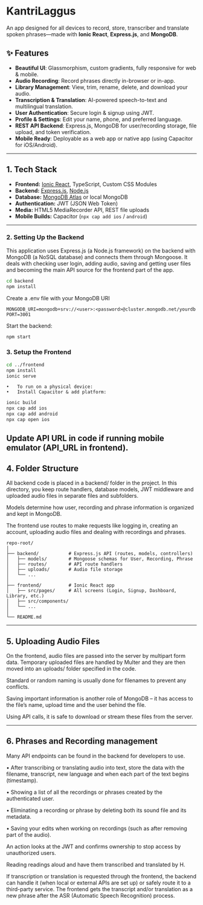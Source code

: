 # KantriLaggus

An app designed for all devices to record, store, transcriber and translate spoken phrases—made with 
**Ionic React**, **Express.js**, and **MongoDB**.

## ✨ Features

- **Beautiful UI**: Glassmorphism, custom gradients, fully responsive for web & mobile.
- **Audio Recording**: Record phrases directly in-browser or in-app.
- **Library Management**: View, trim, rename, delete, and download your audio.
- **Transcription & Translation**: AI-powered speech-to-text and multilingual translation.
- **User Authentication**: Secure login & signup using JWT.
- **Profile & Settings**: Edit your name, phone, and preferred language.
- **REST API Backend**: Express.js, MongoDB for user/recording storage, file upload, and token verification.
- **Mobile Ready**: Deployable as a web app or native app (using Capacitor for iOS/Android).

---

## 1. Tech Stack

- **Frontend:** [Ionic React](https://ionicframework.com/), TypeScript, Custom CSS Modules
- **Backend:** [Express.js](https://expressjs.com/), [Node.js](https://nodejs.org/)
- **Database:** [MongoDB Atlas](https://www.mongodb.com/atlas) or local MongoDB
- **Authentication:** JWT (JSON Web Token)
- **Media:** HTML5 MediaRecorder API, REST file uploads
- **Mobile Builds:** Capacitor (`npx cap add ios` / `android`)

---



### 2. Setting Up the Backend

This application uses Express.js (a Node.js framework) on the backend with MongoDB (a NoSQL database) and connects them through Mongoose. It deals with checking user login, adding audio, saving and getting user files and becoming the main API source for the frontend part of the app.

```bash
cd backend
npm install
```

Create a .env file with your MongoDB URI 
```
MONGODB_URI=mongodb+srv://<user>:<password>@cluster.mongodb.net/yourdb
PORT=3001
```
Start the backend:

```bash
npm start
```

### 3. Setup the Frontend

```bash
cd ../frontend
npm install
ionic serve
```
	•	To run on a physical device:
	•	Install Capacitor & add platform:

```bash
ionic build
npx cap add ios
npx cap add android
npx cap open ios  
```

Update API URL in code if running mobile emulator (API_URL in frontend).
---


## 4. Folder Structure


All backend code is placed in a backend/ folder in the project. In this directory, you keep route handlers, database models, JWT middleware and uploaded audio files in separate files and subfolders.

Models determine how user, recording and phrase information is organized and kept in MongoDB.

The frontend use routes to make requests like logging in, creating an account, uploading audio files and dealing with recordings and phrases.



```
repo-root/
│
├── backend/           # Express.js API (routes, models, controllers)
│   ├── models/        # Mongoose schemas for User, Recording, Phrase
│   ├── routes/        # API route handlers
│   ├── uploads/       # Audio file storage
│   └── ...            
│
├── frontend/          # Ionic React app
│   ├── src/pages/     # All screens (Login, Signup, Dashboard, Library, etc.)
│   ├── src/components/
│   └── ...
│
└── README.md

```
---
## 5. Uploading Audio Files

On the frontend, audio files are passed into the server by multipart form data. Temporary uploaded files are handled by Multer and they are then moved into an uploads/ folder specified in the code. 

Standard or random naming is usually done for filenames to prevent any conflicts.

Saving important information is another role of MongoDB – it has access to the file’s name, upload time and the user behind the file.


Using API calls, it is safe to download or stream these files from the server.


---
## 6. Phrases and Recording management

Many API endpoints can be found in the backend for developers to use.

•	After transcribing or translating audio into text, store the data with the filename, transcript, new language and when each part of the text begins (timestamp).

•	Showing a list of all the recordings or phrases created by the authenticated user.

•	Eliminating a recording or phrase by deleting both its sound file and its metadata.

•	Saving your edits when working on recordings (such as after removing part of the audio).

An action looks at the JWT and confirms ownership to stop access by unauthorized users.

Reading readings aloud and have them transcribed and translated by H.

If transcription or translation is requested through the frontend, the backend can handle it (when local or external APIs are set up) or safely route it to a third-party service. The frontend gets the transcript and/or translation as a new phrase after the ASR (Automatic Speech Recognition) process.